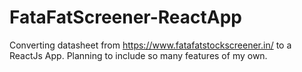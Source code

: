 # FataFatScreener-ReactApp

Converting datasheet from https://www.fatafatstockscreener.in/ to a ReactJs App.
Planning to include so many features of my own.
